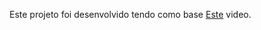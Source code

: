 Este projeto foi desenvolvido tendo como base [Este](https://www.youtube.com/watch?v=EibZLy4Ah9o&ab_channel=MiguelMaia) video.
